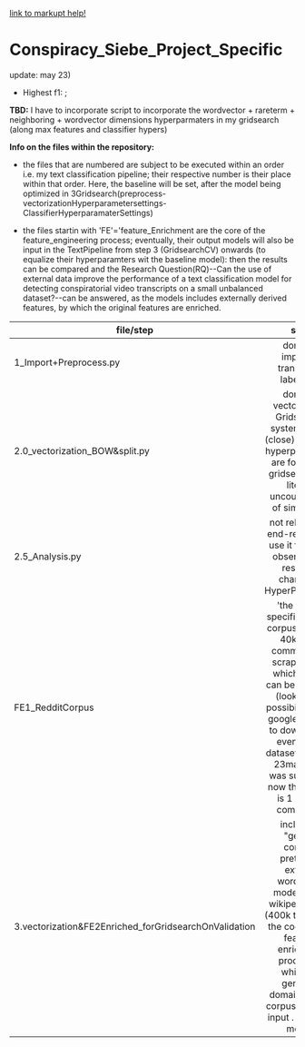 [link to markupt help!](https://guides.github.com/features/mastering-markdown/)

# Conspiracy_Siebe_Project_Specific

update: may 23)
- Highest f1:  ; 

**__TBD:__**
I have to incorporate script to incorporate the wordvector + rareterm + neighboring + wordvector dimensions hyperparmaters in my gridsearch (along max features and classifier hypers)

__Info on the files within the repository:__
  - the files that are numbered are subject to be executed within an order i.e. my text classification pipeline; their respective number is their place within that order. Here, the baseline will be set, after the model being optimized in 3Gridsearch(preprocess-vectorizationHyperparametersettings-ClassifierHyperparamaterSettings) 
  
  - the files startin with 'FE'='feature_Enrichment are the core of the feature_engineering process; eventually, their output models will also be input in the TextPipeline from step 3 (GridsearchCV) onwards (to equalize their hyperparamters wit the baseline model): then the results can be compared and the Research Question(RQ)--Can the use of external data improve the performance of a text classification model for detecting conspiratorial video transcripts on a small unbalanced dataset?--can be answered, as the models includes externally derived features, by which the original features are enriched. 
  
  | __file/step__                       | __state__        |
| -------------                     |:-------------:|
| 1_Import+Preprocess.py            |done; for importing transcripts, labels, etc  | 
| 2.0_vectorization_BOW&split.py    |done; for vectorization; Gridsearch-system=setup: (close) to optimal hyperparamaters are found with gridsearch on a literally uncountable nr of simulations | 
| 2.5_Analysis.py                   | not relevant for end-result; but I use it for EDA & observing the results of changes in HyperParamaters     |
| FE1_RedditCorpus                  | 'the domain specific external corpus/dataset': 40k reddit comments are scraped, from which feature can be extracted (looking into possibility to use googleBigquery to download an even bigger dataset * update 23may: latter was succesfull, now the dataset is 1 MILION comments )
| 3.vectorization&FE2Enriched_forGridsearchOnValidation  | includes a "general corpus": pretrained external wordVector model (GloVe wikipedia 2014 (400k terms) and the code for the feature-enrichment process by which the general & domainspecific corpus (FE2) are input . For these models|
